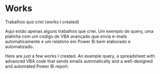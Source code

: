 # Works
Trabalhos que criei (works I created)

Aqui estão apenas alguns trabalhos que criei. Um exemplo de query, uma plalinha com um código de VBA avançado que envia e-mails automaticamente e um relatório em Power Bi bem elaborado e automatizado.

Here are just a few works I created. An example query, a spreadsheet with advanced VBA code that sends emails automatically and a well-designed and automated Power Bi report.

